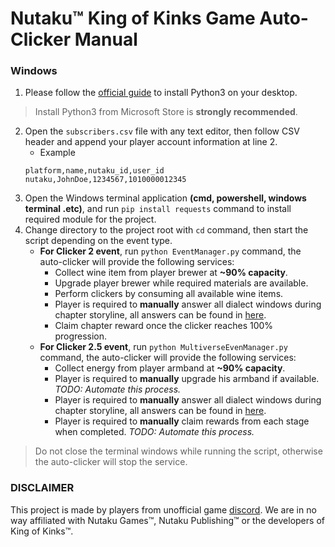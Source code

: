 # Nutaku™ King of Kinks Game Auto-Clicker Manual

### Windows

1. Please follow the [official guide](https://learn.microsoft.com/en-us/windows/python/beginners#install-python) to install Python3 on your desktop.
> Install Python3 from Microsoft Store is **strongly recommended**.
2. Open the `subscribers.csv` file with any text editor, then follow CSV header and append your player account information at line 2.
    - Example
    ```csv
    platform,name,nutaku_id,user_id
    nutaku,JohnDoe,1234567,1010000012345
    ```
3. Open the Windows terminal application **(cmd, powershell, windows terminal .etc)**, and run `pip install requests` command to install required module for the project.
4. Change directory to the project root with `cd` command, then start the script depending on the event type.
    - **For Clicker 2 event**, run `python EventManager.py` command, the auto-clicker will provide the following services:
        - Collect wine item from player brewer at **~90% capacity**.
        - Upgrade player brewer while required materials are available.
        - Perform clickers by consuming all available wine items.
        - Player is required to **manually** answer all dialect windows during chapter storyline, all answers can be found in [here](https://kingofkinks.miraheze.org/wiki/EventClicker2).
        - Claim chapter reward once the clicker reaches 100% progression.
    - **For Clicker 2.5 event**, run `python MultiverseEvenManager.py` command, the auto-clicker will provide the following services:
        - Collect energy from player armband at **~90% capacity**.
        - Player is required to **manually** upgrade his armband if available. *TODO: Automate this process.*
        - Player is required to **manually** answer all dialect windows during chapter storyline, all answers can be found in [here](https://kingofkinks.miraheze.org/wiki/Dating_Event).
        - Player is required to **manually** claim rewards from each stage when completed. *TODO: Automate this process.*
> Do not close the terminal windows while running the script, otherwise the auto-clicker will stop the service.

### DISCLAIMER

This project is made by players from unofficial game [discord](https://discord.gg/king-of-kinks). We are in no way affiliated with Nutaku Games™, Nutaku Publishing™ or the developers of King of Kinks™.
